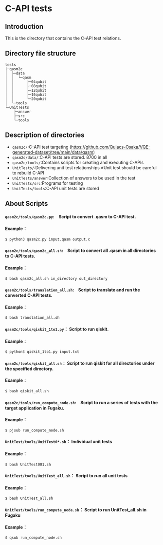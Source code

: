 # C-API tests
## Introduction
This is the directory that contains the C-API test relations.

## Directory file structure
```
tests
├─qasm2c
│  ├─data
│  │  └─qasm
│  │      ├─04qubit
│  │      ├─08qubit
│  │      ├─12qubit
│  │      ├─16qubit
│  │      └─20qubit
│  └─tools
└─UnitTests
    ├─answer
    ├─src
    └─tools
```

## Description of directories
* `qasm2c/`:C-API test targeting (https://github.com/Qulacs-Osaka/VQE-generated-dataset/tree/main/data/qasm)
* `qasm2c/data/`:C-API tests are stored. 8700 in all
* `qasm2c/tools/`:Contains scripts for creating and executing C-APIs
* `UnitTests/`:Delivering unit test relationships ※Unit test should be careful to rebuild C-API
* `UnitTests/answer`:Collection of answers to be used in the test
* `UnitTests/src`:Programs for testing
* `UnitTests/tools`:C-API unit tests are stored

## About Scripts
#### `qasm2c/tools/qasm2c.py`:　Script to convert .qasm to C-API test.

#### Example：
```
$ python3 qasm2c.py input.qasm output.c
```
#### `qasm2c/tools/qasm2c_all.sh`:　Script to convert all .qasm in all directories to C-API tests.
#### Example：
```
$ bash qasm2c_all.sh in_directory out_directory
```
#### `qasm2c/tools/translation_all.sh`:　Script to translate and run the converted C-API tests.
#### Example：
```
$ bash translation_all.sh
```
#### `qasm2c/tools/qiskit_1to1.py`： Script to run qiskit.
#### Example：
```
$ python3 qiskit_1to1.py input.txt
```
#### `qasm2c/tools/qiskit_all.sh`： Script to run qiskit for all directories under the specified directory.
#### Example：
```
$ bash qiskit_all.sh
```
#### `qasm2c/tools/run_compute_node.sh`:　Script to run a series of tests with the target application in Fugaku.
#### Example：
```
$ pjsub run_compute_node.sh
```

#### `UnitTest/tools/UnitTest0*.sh`： Individual unit tests
#### Example：
```
$ bash UnitTest001.sh
```

#### `UnitTest/tools/UnitTest_all.sh`： Script to run all unit tests
#### Example：
```
$ bash UnitTest_all.sh
```

#### `UnitTest/tools/run_compute_node.sh`： Script to run UnitTest_all.sh in Fugaku
#### Example：
```
$ qsub run_compute_node.sh
```